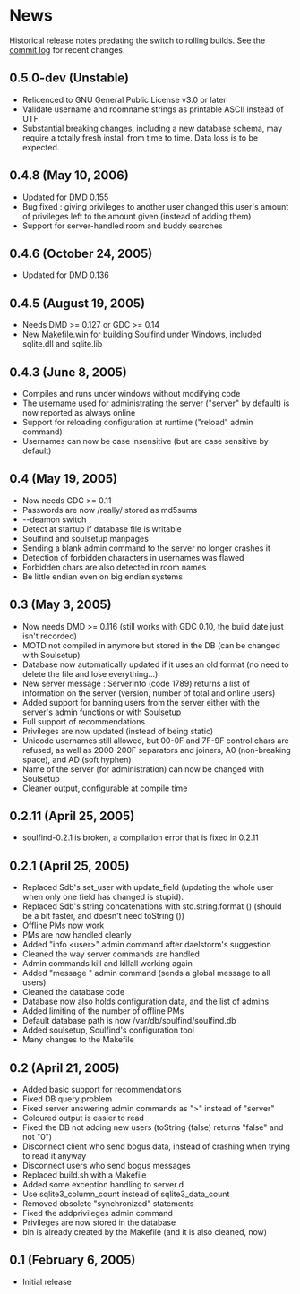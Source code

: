 <!--
  SPDX-FileCopyrightText: 2024 Soulfind Contributors
  SPDX-FileCopyrightText: 2005-2006 SeeSchloss <seeschloss@seeschloss.org>
  SPDX-License-Identifier: GPL-3.0-or-later
-->

# News

Historical release notes predating the switch to rolling builds. See the
[commit log](https://github.com/soulfind-dev/soulfind/commits/HEAD/) for recent
changes.


## 0.5.0-dev (Unstable)

 - Relicenced to GNU General Public License v3.0 or later
 - Validate username and roomname strings as printable ASCII instead of UTF
 - Substantial breaking changes, including a new database schema, may require
   a totally fresh install from time to time. Data loss is to be expected.


## 0.4.8 (May 10, 2006)

 - Updated for DMD 0.155
 - Bug fixed : giving privileges to another user changed this user's amount of
   privileges left to the amount given (instead of adding them)
 - Support for server-handled room and buddy searches


## 0.4.6 (October 24, 2005)

 - Updated for DMD 0.136


## 0.4.5 (August 19, 2005)

 - Needs DMD >= 0.127 or GDC >= 0.14
 - New Makefile.win for building Soulfind under Windows, included sqlite.dll
   and sqlite.lib


## 0.4.3 (June 8, 2005)

 - Compiles and runs under windows without modifying code
 - The username used for administrating the server ("server" by default) is
   now reported as always online
 - Support for reloading configuration at runtime ("reload" admin command)
 - Usernames can now be case insensitive (but are case sensitive by default)


## 0.4 (May 19, 2005)

 - Now needs GDC >= 0.11
 - Passwords are now /really/ stored as md5sums
 - --deamon switch
 - Detect at startup if database file is writable
 - Soulfind and soulsetup manpages
 - Sending a blank admin command to the server no longer crashes it
 - Detection of forbidden characters in usernames was flawed
 - Forbidden chars are also detected in room names
 - Be little endian even on big endian systems


## 0.3 (May 3, 2005)

 - Now needs DMD >= 0.116 (still works with GDC 0.10, the build date just isn't
   recorded)
 - MOTD not compiled in anymore but stored in the DB (can be changed with
   Soulsetup)
 - Database now automatically updated if it uses an old format (no need to
   delete the file and lose everything...)
 - New server message : ServerInfo (code 1789) returns a list of information
   on the server (version, number of total and online users)
 - Added support for banning users from the server either with the server's
   admin functions or with Soulsetup
 - Full support of recommendations
 - Privileges are now updated (instead of being static)
 - Unicode usernames still allowed, but 00-0F and 7F-9F control chars are
   refused, as well as 2000-200F separators and joiners, A0 (non-breaking
   space), and AD (soft hyphen)
 - Name of the server (for administration) can now be changed with Soulsetup
 - Cleaner output, configurable at compile time


## 0.2.11 (April 25, 2005)

 - soulfind-0.2.1 is broken, a compilation error that is fixed in 0.2.11


## 0.2.1 (April 25, 2005)

 - Replaced Sdb's set_user with update_field (updating the whole user when only
   one field has changed is stupid).
 - Replaced Sdb's string concatenations with std.string.format () (should be a
   bit faster, and doesn't need toString ())
 - Offline PMs now work
 - PMs are now handled cleanly
 - Added "info \<user\>" admin command after daelstorm's suggestion
 - Cleaned the way server commands are handled
 - Admin commands kill <user> and killall working again
 - Added "message <message>" admin command (sends a global message to all
   users)
 - Cleaned the database code
 - Database now also holds configuration data, and the list of admins
 - Added limiting of the number of offline PMs
 - Default database path is now /var/db/soulfind/soulfind.db
 - Added soulsetup, Soulfind's configuration tool
 - Many changes to the Makefile


## 0.2 (April 21, 2005)

 - Added basic support for recommendations
 - Fixed DB query problem
 - Fixed server answering admin commands as ">" instead of "server"
 - Coloured output is easier to read
 - Fixed the DB not adding new users (toString (false) returns "false" and not
   "0")
 - Disconnect client who send bogus data, instead of crashing when trying to
   read it anyway
 - Disconnect users who send bogus messages
 - Replaced build.sh with a Makefile
 - Added some exception handling to server.d
 - Use sqlite3_column_count instead of sqlite3_data_count
 - Removed obsolete "synchronized" statements
 - Fixed the addprivileges admin command
 - Privileges are now stored in the database
 - bin is already created by the Makefile (and it is also cleaned, now)


## 0.1 (February 6, 2005)

 - Initial release

